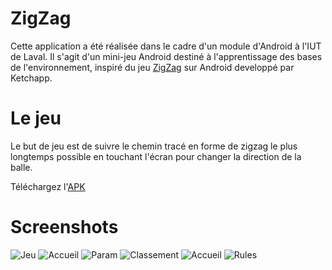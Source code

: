 # ZigZag

Cette application a été réalisée dans le cadre d'un module d'Android à l'IUT de Laval.
Il s'agit d'un mini-jeu Android destiné à l'apprentissage des bases de l'environnement, inspiré du jeu [ZigZag](https://play.google.com/store/apps/details?id=com.ketchapp.zigzaggame) sur Android developpé par Ketchapp.

# Le jeu

Le but de jeu est de suivre le chemin tracé en forme de zigzag le plus longtemps possible en touchant l'écran pour changer la direction de la balle.

Téléchargez l'[APK](https://github.com/nico35490/ZigZag/releases)

# Screenshots

![Jeu](https://imgur.com/a/QKY8OWu)
![Accueil](https://imgur.com/a/8pTiVoL)
![Param](https://imgur.com/a/HWJEEyp)
![Classement](https://imgur.com/a/I9RPdbM)
![Accueil](https://imgur.com/a/8pTiVoL)
![Rules](https://imgur.com/a/0dx2xQy)
